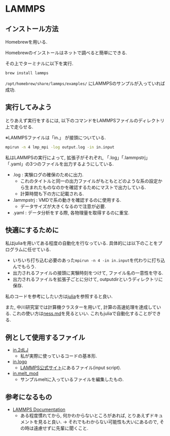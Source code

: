 
# LAMMPS

## インストール方法

Homebrewを用いる. 

Homebrewのインストールはネットで調べると簡単にできる.

その上でターミナルに以下を実行.

```zsh
brew install lammps
```

`/opt/homebrew/share/lammps/examples/` にLAMMPSのサンプルが入っていれば成功.

## 実行してみよう

とりあえず実行をするには, 以下のコマンドをLAMMPSファイルのディレクトリ上で走らせる.

※LAMMPSファイルは「in.」 が接頭についている.

```zsh
mpirun -n 4 lmp_mpi -log output.log -in in.input
```

私はLAMMPSの実行によって, 拡張子がそれぞれ, 「.log」「.lammpstrj」「.yaml」の3つのファイルを出力するようにしている. 

- .log : 実験ログの確保のために出力. 
  - これのタイトルと同一の出力ファイルがもともとどのような系の設定から生まれたものなのかを確認するためにマストで出力している. 
  - 計算時間も下の方に記載される.
- .lammpstrj : VMDで系の動きを確認するのに使用する. 
  - データサイズが大きくなるので注意が必要.
- .yaml : データ分析をする際, 各物理量を取得するのに重宝. 

## 快適にするために

私はjuliaを用いてある程度の自動化を行なっている. 具体的には以下のことをプログラムに任せている.

- いちいち打ち込む必要のあった`mpirun -n 4 -in in.input`を代わりに打ち込んでもらう.
- 出力されるファイルの接頭に実験時刻をつけて, ファイル名の一意性を守る.
- 出力されるファイルを拡張子ごとに分けて, outputdirというディレクトリに保存.

私のコードを参考にしたい方は[julia](../julia/)を参照すると良い.

また, 中川研究室では計算機クラスターを用いて, 計算の高速処理を達成している. これの使い方は[ness.md](../../HowTo/ness.md)を見るといい. これもjuliaで自動化することができる.

## 例として使用するファイル

- [in.2dLJ](./LAMMPS/in.2dLJ)
  - 私が実際に使っているコードの基本形. 
- [in.logo](./LAMMPS/in.logo)
  - [LAMMPS公式サイト](https://www.lammps.org/#gsc.tab=0)にあるファイル(input script).
- [in.melt_mod](./LAMMPS/in.melt_mod)
  - サンプルmeltに入っているファイルを編集したもの.

## 参考になるもの

- [LAMMPS Documentation](https://docs.lammps.org/Manual.html)
  - ある程度慣れてから, 何かわからないところがあれば, とりあえずドキュメントを見ると良い. -> それでもわからない可能性も大いにあるので, その時は遠慮せずに先輩に聞くこと.
